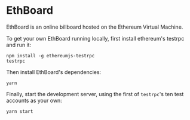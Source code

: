# EthBoard

EthBoard is an online billboard hosted on the Ethereum Virtual Machine.

To get your own EthBoard running locally, first install ethereum's testrpc and run it:
```
npm install -g ethereumjs-testrpc
testrpc
```

Then install EthBoard's dependencies:
```
yarn
```

Finally, start the development server, using the first of `testrpc`'s ten test accounts as your own:
```
yarn start
```